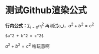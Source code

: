 # 测试Github渲染公式
<script src="https://cdn.mathjax.org/mathjax/latest/MathJax.js?config=TeX-AMS-MML_HTMLorMML" type="text/javascript"></script>
<script type="text/x-mathjax-config">
  MathJax.Hub.Config({
    tex2jax: {
      inlineMath: [ ['$','$'], ["\\(","\\)"] ],
      processEscapes: true
    }
  });
</script>
**行内公式：**$\sum_{i=0}{n_i^2}$
再测试$\text{a_i}$，$`a^2 + b^2 = c^2`$

`$a^2 + b^2 = c^2$`

$`a^2 + b^2 = c^2`$
啥[](https://latex.codecogs.com/gif.latex?\\sum_{i=0}^n)玩意啊
